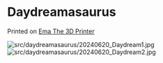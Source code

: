 # Daydreamasaurus

Printed on [Ema The 3D Printer](./../ema/index.html)

![src/daydreamasaurus/20240620_Daydream1.jpg](20240620_Daydream1.jpg)
![src/daydreamasaurus/20240620_Daydream2.jpg](20240620_Daydream2.jpg)

